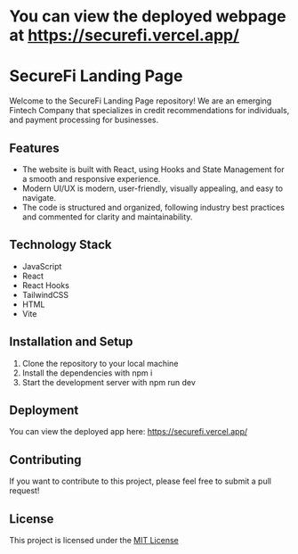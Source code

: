 # You can view the deployed webpage at https://securefi.vercel.app/

# SecureFi Landing Page

Welcome to the SecureFi Landing Page repository! We are an emerging Fintech Company that specializes in credit recommendations for individuals, and payment processing for businesses. 

## Features
- The website is built with React, using Hooks and State Management for a smooth and responsive experience.
- Modern UI/UX is modern, user-friendly, visually appealing, and easy to navigate.
- The code is structured and organized, following industry best practices and commented for clarity and maintainability.

## Technology Stack
- JavaScript
- React
- React Hooks
- TailwindCSS
- HTML
- Vite

## Installation and Setup
1. Clone the repository to your local machine
2. Install the dependencies with npm i
3. Start the development server with npm run dev

## Deployment
You can view the deployed app here: https://securefi.vercel.app/

## Contributing
If you want to contribute to this project, please feel free to submit a pull request!

## License
This project is licensed under the [MIT License](https://github.com/amirmccutchen/securefi-landing-page/blob/master/LICENSE)
